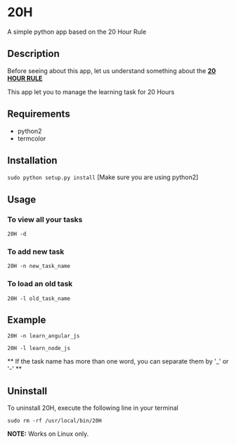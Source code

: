 # 20H
A simple python app based on the 20 Hour Rule

## Description
Before seeing about this app, let us understand something about the <a href="https://first20hours.com/">**20 HOUR RULE**</a>

This app let you to manage the learning task for 20 Hours

## Requirements ##
* python2
* termcolor

## Installation ##
``sudo python setup.py install``
[Make sure you are using python2]

## Usage ##
### To view all your tasks ###
``20H -d``

### To add new task ###
``20H -n new_task_name``

### To load an old task ###
``20H -l old_task_name``

## Example ##
``20H -n learn_angular_js``

``20H -l learn_node_js``

** If the task name has more than one word, you can separate them by '_' or '-' **

## Uninstall ##
To uninstall 20H, execute the following line in your terminal

``sudo rm -rf /usr/local/bin/20H``


**NOTE:** Works on Linux only.
